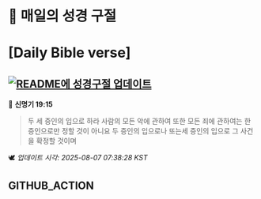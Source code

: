 # 🙏 매일의 성경 구절
# [Daily Bible verse]
## [![README에 성경구절 업데이트](https://github.com/DONGSUKA/first_test/actions/workflows/update-readme-bible.yml/badge.svg)](https://github.com/DONGSUKA/first_test/actions/workflows/update-readme-bible.yml)
<!-- START_BIBLE_VERSE -->
📖 **신명기 19:15**
> 두 세 증인의 입으로 하라 사람의 모든 악에 관하여 또한 모든 죄에 관하여는 한 증인으로만 정할 것이 아니요 두 증인의 입으로나 또는세 증인의 입으로 그 사건을 확정할 것이며

🕊️ _업데이트 시각: 2025-08-07 07:38:28 KST_
  <!-- END_BIBLE_VERSE -->
## GITHUB_ACTION
